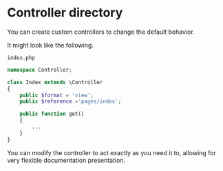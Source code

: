 # Controller directory

You can create custom controllers to change the default behavior.

It might look like the following.

`index.php`

```php
namespace Controller;

class Index extends \Controller
{
	public $format = 'view';
	public $reference ='pages/index';

	public function get()
	{
		...
	}
}

```

You can modify the controller to act exactly as you need it to, allowing for very flexible documentation presentation.